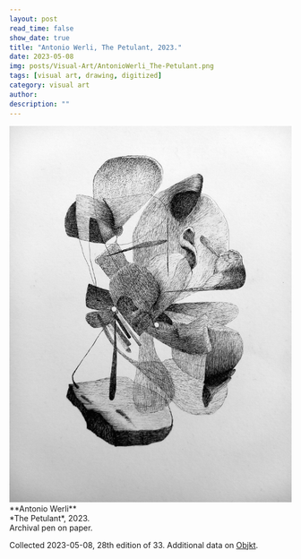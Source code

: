 ```yaml
---
layout: post
read_time: false
show_date: true
title: "Antonio Werli, The Petulant, 2023."
date: 2023-05-08
img: posts/Visual-Art/AntonioWerli_The-Petulant.png
tags: [visual art, drawing, digitized]
category: visual art
author: 
description: ""
---
```


<img src='./assets/img/posts/Visual-Art/AntonioWerli_The-Petulant.png'>

<br>
**Antonio Werli**
<br>*The Petulant*, 2023.
<br>Archival pen on paper.

 <div class="page-separator"></div>

Collected 2023-05-08, 28th edition of 33. Additional data on [Objkt](https://objkt.com/tokens/versum_items/32997).
